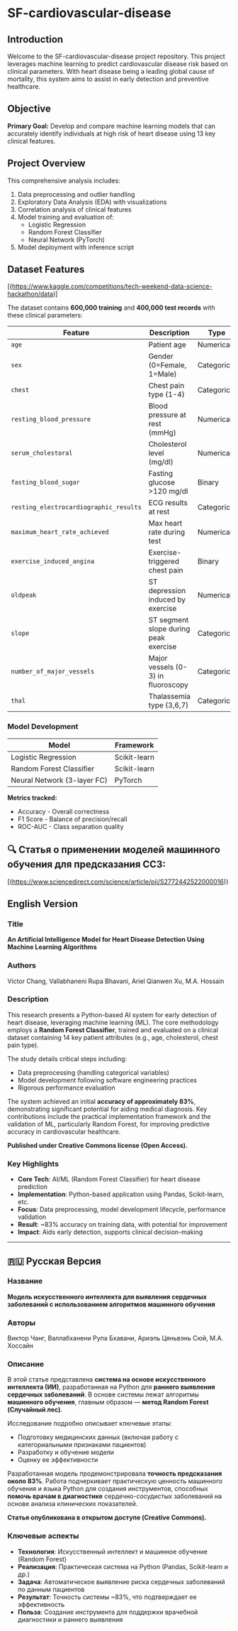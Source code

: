 # SF-cardiovascular-disease

## Introduction
Welcome to the SF-cardiovascular-disease project repository. This project leverages machine learning to predict cardiovascular disease risk based on clinical parameters. With heart disease being a leading global cause of mortality, this system aims to assist in early detection and preventive healthcare.

## Objective
**Primary Goal:** Develop and compare machine learning models that can accurately identify individuals at high risk of heart disease using 13 key clinical features.

## Project Overview
This comprehensive analysis includes:
1. Data preprocessing and outlier handling
2. Exploratory Data Analysis (EDA) with visualizations
3. Correlation analysis of clinical features
4. Model training and evaluation of:
   - Logistic Regression
   - Random Forest Classifier
   - Neural Network (PyTorch)
5. Model deployment with inference script

## Dataset Features
[(https://www.kaggle.com/competitions/tech-weekend-data-science-hackathon/data)]

The dataset contains **600,000 training** and **400,000 test records** with these clinical parameters:

| Feature | Description | Type |
|---------|-------------|------|
| `age` | Patient age | Numerical |
| `sex` | Gender (0=Female, 1=Male) | Categorical |
| `chest` | Chest pain type (1-4) | Categorical |
| `resting_blood_pressure` | Blood pressure at rest (mmHg) | Numerical |
| `serum_cholestoral` | Cholesterol level (mg/dl) | Numerical |
| `fasting_blood_sugar` | Fasting glucose >120 mg/dl | Binary |
| `resting_electrocardiographic_results` | ECG results at rest | Categorical |
| `maximum_heart_rate_achieved` | Max heart rate during test | Numerical |
| `exercise_induced_angina` | Exercise-triggered chest pain | Binary |
| `oldpeak` | ST depression induced by exercise | Numerical |
| `slope` | ST segment slope during peak exercise | Categorical |
| `number_of_major_vessels` | Major vessels (0-3) in fluoroscopy | Categorical |
| `thal` | Thalassemia type (3,6,7) | Categorical |


###  Model Development
| Model                      | Framework      | 
|----------------------------|----------------|
| Logistic Regression        | Scikit-learn   |
| Random Forest Classifier   | Scikit-learn   |
| Neural Network (3-layer FC)| PyTorch        |

**Metrics tracked:**  
- Accuracy - Overall correctness
- F1 Score - Balance of precision/recall
- ROC-AUC - Class separation quality


## 🔍 Статья о применении моделей машинного обучения для предсказания ССЗ:
[(https://www.sciencedirect.com/science/article/pii/S2772442522000016)}

## English Version

### Title
**An Artificial Intelligence Model for Heart Disease Detection Using Machine Learning Algorithms**

### Authors
Victor Chang, Vallabhaneni Rupa Bhavani, Ariel Qianwen Xu, M.A. Hossain

### Description
This research presents a Python-based AI system for early detection of heart disease, leveraging machine learning (ML). The core methodology employs a **Random Forest Classifier**, trained and evaluated on a clinical dataset containing 14 key patient attributes (e.g., age, cholesterol, chest pain type). 

The study details critical steps including:
- Data preprocessing (handling categorical variables)
- Model development following software engineering practices
- Rigorous performance evaluation

The system achieved an initial **accuracy of approximately 83%**, demonstrating significant potential for aiding medical diagnosis. Key contributions include the practical implementation framework and the validation of ML, particularly Random Forest, for improving predictive accuracy in cardiovascular healthcare.

**Published under Creative Commons license (Open Access).**

### Key Highlights
- **Core Tech**: AI/ML (Random Forest Classifier) for heart disease prediction
- **Implementation**: Python-based application using Pandas, Scikit-learn, etc.
- **Focus**: Data preprocessing, model development lifecycle, performance validation
- **Result**: ~83% accuracy on training data, with potential for improvement
- **Impact**: Aids early detection, supports clinical decision-making

---

## 🇷🇺 Русская Версия

### Название
**Модель искусственного интеллекта для выявления сердечных заболеваний с использованием алгоритмов машинного обучения**

### Авторы
Виктор Чанг, Валлабханени Рупа Бхавани, Ариэль Цяньвэнь Сюй, М.А. Хоссайн

### Описание
В этой статье представлена **система на основе искусственного интеллекта (ИИ)**, разработанная на Python для **раннего выявления сердечных заболеваний**. В основе системы лежат алгоритмы **машинного обучения**, главным образом — **метод Random Forest (Случайный лес)**.

Исследование подробно описывает ключевые этапы:
- Подготовку медицинских данных (включая работу с категориальными признаками пациентов)
- Разработку и обучение модели
- Оценку ее эффективности

Разработанная модель продемонстрировала **точность предсказания около 83%**. Работа подчеркивает практическую ценность машинного обучения и языка Python для создания инструментов, способных **помочь врачам в диагностике** сердечно-сосудистых заболеваний на основе анализа клинических показателей.

**Статья опубликована в открытом доступе (Creative Commons).**

### Ключевые аспекты
- **Технология**: Искусственный интеллект и машинное обучение (Random Forest)
- **Реализация**: Практическая система на Python (Pandas, Scikit-learn и др.)
- **Задача**: Автоматическое выявление риска сердечных заболеваний по данным пациентов
- **Результат**: Точность системы ~83%, что подтверждает ее эффективность
- **Польза**: Создание инструмента для поддержки врачебной диагностики и раннего выявления
